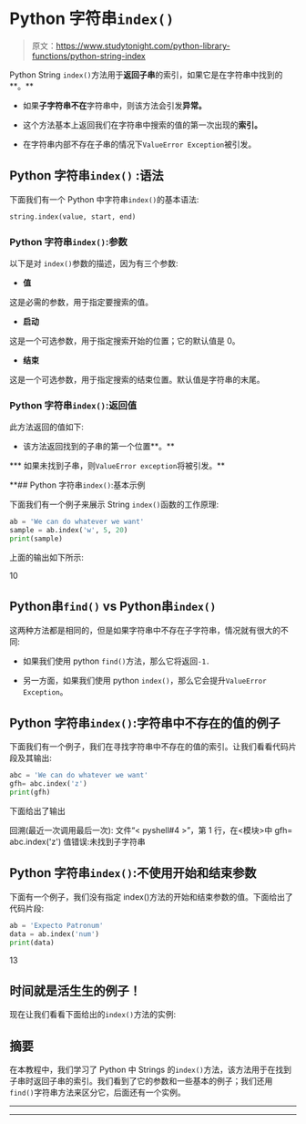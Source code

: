 # Python 字符串`index()`

> 原文：<https://www.studytonight.com/python-library-functions/python-string-index>

Python String `index()`方法用于**返回子串**的索引，如果它是在字符串中找到的**。**

*   如果**子字符串不在**字符串中，则该方法会引发**异常。**

*   这个方法基本上返回我们在字符串中搜索的值的第一次出现的**索引。**

*   在字符串内部不存在子串的情况下`ValueError Exception`被引发。

## Python 字符串``index()`` :语法

下面我们有一个 Python 中字符串`index()`的基本语法:

```py
string.index(value, start, end)
```

### Python 字符串`index()`:参数

以下是对 `index()`参数的描述，因为有三个参数:

*   **值**

这是必需的参数，用于指定要搜索的值。

*   **启动**

这是一个可选参数，用于指定搜索开始的位置；它的默认值是 0。

*   **结束**

这是一个可选参数，用于指定搜索的结束位置。默认值是字符串的末尾。

### Python 字符串`index()`:返回值

此方法返回的值如下:

*   该方法返回找到的子串的第一个位置**。**

***   如果未找到子串，则`ValueError exception`将被引发。** 

 **## Python 字符串`index()`:基本示例

下面我们有一个例子来展示 String `index()`函数的工作原理:

```py
ab = 'We can do whatever we want'
sample = ab.index('w', 5, 20)
print(sample)
```

上面的输出如下所示:

10

## Python串`find()` vs Python串`index()`

这两种方法都是相同的，但是如果字符串中不存在子字符串，情况就有很大的不同:

*   如果我们使用 python `find()`方法，那么它将返回`-1.`

*   另一方面，如果我们使用 python `index()`，那么它会提升`ValueError Exception`。

## Python 字符串`index()`:字符串中不存在的值的例子

下面我们有一个例子，我们在寻找字符串中不存在的值的索引。让我们看看代码片段及其输出:

```py
abc = 'We can do whatever we want'
gfh= abc.index('z')
print(gfh)
```

下面给出了输出

回溯(最近一次调用最后一次):
文件“< pyshell#4 >”，第 1 行，在<模块>中
gfh= abc.index('z')
值错误:未找到子字符串

## Python 字符串`index()`:不使用开始和结束参数

下面有一个例子，我们没有指定 index()方法的开始和结束参数的值。下面给出了代码片段:

```py
ab = 'Expecto Patronum'
data = ab.index('num')
print(data)
```

13

## 时间就是活生生的例子！

现在让我们看看下面给出的`index()`方法的实例:

## 摘要

在本教程中，我们学习了 Python 中 Strings 的`index()`方法，该方法用于在找到子串时返回子串的索引。我们看到了它的参数和一些基本的例子；我们还用`find()`字符串方法来区分它，后面还有一个实例。

* * *

* * ***